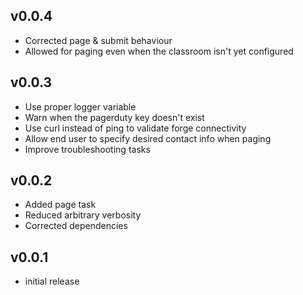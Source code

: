 ## v0.0.4
* Corrected page & submit behaviour
* Allowed for paging even when the classroom isn't yet configured

## v0.0.3
* Use proper logger variable
* Warn when the pagerduty key doesn't exist
* Use curl instead of ping to validate forge connectivity
* Allow end user to specify desired contact info when paging
* Improve troubleshooting tasks

## v0.0.2
* Added page task
* Reduced arbitrary verbosity
* Corrected dependencies

## v0.0.1
* initial release
